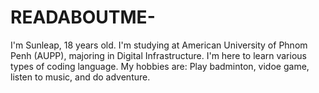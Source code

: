 # READABOUTME-
I'm Sunleap, 18 years old. 
I'm studying at American University of Phnom Penh (AUPP), majoring in Digital Infrastructure.
I'm here to learn various types of coding language. 
My hobbies are: Play badminton, vidoe game, listen to music, and do adventure. 
